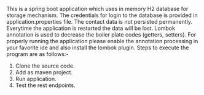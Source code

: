 This is a spring boot application which uses in memory H2 database for storage mechanism. The credentials for login to the database is provided in application.properties file. The contact data is not persisted permanently. Everytime the application is restarted the data will be lost. Lombok annotation is used to decrease the boiler plate codes (getters, setters). For properly running the application please enable the annotation processing in your favorite ide and also install the lombok plugin. Steps to execute the program are as follows:-
1. Clone the source code. 
2. Add as maven project. 
3. Run application.
4. Test the rest endpoints. 
